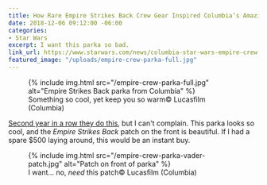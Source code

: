 ```yaml
---
title: How Rare Empire Strikes Back Crew Gear Inspired Columbia’s Amazing New Parka
date: 2018-12-06 09:12:00 -06:00
categories:
- Star Wars
excerpt: I want this parka so bad.
link_url: https://www.starwars.com/news/columbia-star-wars-empire-crew-parka
featured_image: "/uploads/empire-crew-parka-full.jpg"
---
```


<figure class="reg">
  {% include img.html src="/empire-crew-parka-full.jpg" alt="Empire Strikes Back parka from Columbia" %}
  <figcaption>Something so cool, yet keep you so warm<span class="image__copyright">© Lucasfilm (Columbia)</span></figcaption>
</figure>

[Second year in a row they do this](https://comicbook.com/starwars/2017/12/05/columbia-star-wars-hoth-jackets/), but I can't complain. This parka looks so cool, and the *Empire Strikes Back* patch on the front is beautiful. If I had a spare $500 laying around, this would be an instant buy.

<figure class="reg">
  {% include img.html src="/empire-crew-parka-vader-patch.jpg" alt="Patch on front of parka" %}
  <figcaption>I want… no, <em>need</em> this patch<span class="image__copyright">© Lucasfilm (Columbia)</span></figcaption>
</figure>
